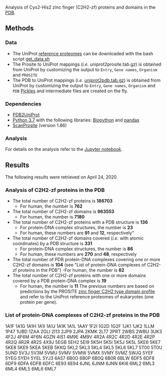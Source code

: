 Analysis of Cys2-His2 zinc finger (C2H2-zf) proteins and domains in the [PDB](https://www.rcsb.org/).

## Methods
### Data
- The UniProt [reference proteomes](ftp://ftp.uniprot.org/pub/databases/uniprot/current_release/knowledgebase/reference_proteomes/Reference_Proteomes_2020_01.tar.gz) can be downloaded with the bash script [get_data.sh](./data/get_data.sh)
- The Prosite to UniProt mappings (*i.e.* uniprot2prosite.tab.gz) is obtained from UniProt by customizing the output to `Entry`, `Gene names`, `Organism` and `PROSITE`
- The PDB to UniProt mappings (*i.e.* [uniprot2pdb.tab.gz](https://github.com/oriolfornes/C2H2-zf/blob/master/data/uniprot2pdb.tab.gz)) is obtained from UniProt by customizing the output to `Entry`, `Gene names`, `Organism` and `PDB`
[Pickles](https://github.com/oriolfornes/C2H2-zf/tree/master/pkl) and intermediate files are created on the fly.
### Dependencies
- [PDB2UniProt](https://github.com/mgalardini/pdb2uniprot)
- [Python 3.7](https://www.python.org/download/releases/3.7/) with the following libraries: [Biopython](http://biopython.org) and [pandas](https://pandas.pydata.org/)
- [ScanProsite](ftp://ftp.expasy.org/databases/prosite/ps_scan/) (version 1.86)
### Analysis
For details on the analysis refer to the [Jupyter notebook](https://github.com/oriolfornes/C2H2-zf/blob/master/C2H2-zf.ipynb).

## Results
The following results were retrieved on April 24, 2020.
### Analysis of C2H2-zf proteins in the PDB
- The total number of C2H2-zf proteins is **186703**
  - For human, the number is **762**
- The total number of C2H2-zf domains is **963553**
  - For human, the number is **7180**
- The total number of C2H2-zf proteins with a PDB structure is **136**
  - For protein-DNA complex structures, the number is **23**
  - For human, these numbers are **91** and **12**, respectively"
- The total number of C2H2-zf domains covered (*i.e.* with atomic coordinates) by a PDB structure is **331**
  - For protein-DNA complex structures, the number is **86**
  - For human, these numbers are **270** and **48**, respectively
- The total number of PDB protein-DNA complexes covering one or more C2H2-zf domains is **104** (see "List of protein-DNA complexes of C2H2-zf proteins in the PDB")
  -For human, the number is **62**
- The total number of C2H2-zf proteins with one or more domains covered by a PDB protein-DNA complex is **19**
  - For human, the number is **11**
The previous numbers are based on predictions by the PROSITE [zinc finger C2H2 type domain profile](https://prosite.expasy.org/PS50157) and refer to the UniProt reference proteomes of eukaryotes (one protein per gene).
### List of protein-DNA complexes of C2H2-zf proteins in the PDB
1A1F
1A1G
1A1H
1A1I
1A1J
1A1K
1A1L
1AAY
1F2I
1G2D
1G2F
1JK1
1JK2
1LLM
1P47
1UBD
1ZAA
2GLI
2I13
2JP9
2JPA
2KMK
2LT7
2PRT
2WBS
2WBU
3UK3
4F2J
4F6M
4F6N
4GZN
4IS1
4M9E
4M9V
4R2A
4R2C
4R2D
4R2E
4R2P
4R2Q
4R2R
4R2S
4X9J
5EGB
5EH2
5EI9
5K5H
5K5I
5K5J
5K5L
5KE6
5KE7
5KE8
5KE9
5KEA
5KEB
5KKQ
5KL2
5KL3
5KL4
5KL5
5KL6
5KL7
5T00
5T0U
5UND
5V3J
5V3M
5VMU
5VMV
5VMW
5VMX
5VMY
5VMZ
5WJQ
5YEF
5YEG
5YEH
5YEL
5YJ3
6A57
6B0O
6B0P
6B0Q
6B0R
6BLW
6DF5
6DF8
6DF9
6DFA
6DFB
6DFC
6E93
6E94
6JNL
6JNM
6JNN
6KI6
6ML2
6ML3
6ML4
6ML5
6ML6
6ML7
